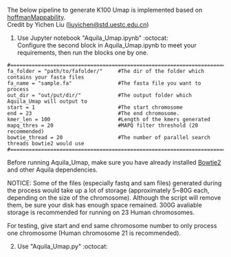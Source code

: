 The below pipeline to generate K100 Umap is implemented based on <a href="https://bismap.hoffmanlab.org/">hoffmanMappability</a>.  
Credit by Yichen Liu (liuyichen@std.uestc.edu.cn)
1. Use Jupyter notebook "Aquila_Umap.ipynb"    :octocat: <br />
Configure the second block in Aquila_Umap.ipynb to meet your requirements, then run the blocks one by one.
```
#============================================================================================
fa_folder = "path/to/fafolder/"     #The dir of the folder which contains your fasta files
fa_name = "sample.fa"               #The fasta file you want to process
out_dir = "out/put/dir/"            #The output folder which Aquila_Umap will output to
start = 1                           #The start chromosome
end = 23                            #The end chromosome.
kmer_len = 100                      #Length of the kmers generated
mapq_thres = 20                     #MAPQ filter threshold (20 recommended)
bowtie_thread = 20                  #The number of parallel search threads bowtie2 would use 
#============================================================================================
```
Before running Aquila_Umap, make sure you have already installed <a href="http://bowtie-bio.sourceforge.net/bowtie2/index.shtml">Bowtie2</a> and other Aquila dependencies. 

NOTICE: Some of the files (especially fastq and sam files) generated during the process would take up a lot of storage (approximately 5~80G each, depending on the size of the chromosome). Although the script will remove them, be sure your disk has enough space remained. 300G avaliable storage is recommended for running on 23 Human chromosomes.

For testing, give start and end same chromosome number to only process one chromosome (Human chromosome 21 is recommended).

2. Use "Aquila_Umap.py" :octocat: <br />
